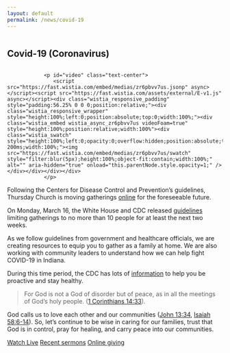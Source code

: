 ```yaml
---
layout: default
permalink: /news/covid-19
---
```

<section class="page-section section-first section-lifegroups-top">
    <div class="medium-10 medium-centered text-center columns">
      <h2>Covid-19 (Coronavirus) </h2>
      <p></p>
      </div>
</section>
<div class='container mg-t-lg mg-b-lg serif'>
<div class="row">
<div class="col-lg-12">


                <p id="video" class="text-center">
                   <script src="https://fast.wistia.com/embed/medias/zr6pbvv7us.jsonp" async></script><script src="https://fast.wistia.com/assets/external/E-v1.js" async></script><div class="wistia_responsive_padding" style="padding:56.25% 0 0 0;position:relative;"><div class="wistia_responsive_wrapper" style="height:100%;left:0;position:absolute;top:0;width:100%;"><div class="wistia_embed wistia_async_zr6pbvv7us videoFoam=true" style="height:100%;position:relative;width:100%"><div class="wistia_swatch" style="height:100%;left:0;opacity:0;overflow:hidden;position:absolute;top:0;transition:opacity 200ms;width:100%;"><img src="https://fast.wistia.com/embed/medias/zr6pbvv7us/swatch" style="filter:blur(5px);height:100%;object-fit:contain;width:100%;" alt="" aria-hidden="true" onload="this.parentNode.style.opacity=1;" /></div></div></div></div>
                </p>
            
<p style="text-align: left;">Following the Centers for Disease Control and Prevention’s guidelines, Thursday Church is moving gatherings <a href="https://live.thursdaychurch.org/" target="_blank">online</a> for the foreseeable future.
    <br>
</p>
<p>On Monday, March 16, the White House and CDC released <a href="https://www.whitehouse.gov/wp-content/uploads/2020/03/03.16.20_coronavirus-guidance_8.5x11_315PM.pdf" target="_blank">guidelines</a> limiting gatherings to no more than 10 people for at least the next two weeks.&nbsp;
    <br>
</p>
<p>As we follow guidelines from government and healthcare officials, we are creating resources to equip you to gather as a family at home. We are also working with community leaders to understand how we can help fight COVID-19 in Indiana.&nbsp;
    <br>
</p>
<!--p>As more information comes available, we will share it here. If you are part of a physical campus and are interested in serving on our online community, please call the Vincennes campus to see how you can get involved.&nbsp;
    <br>
</p -->
<p>During this time period, the CDC has lots of <a href="https://www.cdc.gov/coronavirus/2019-ncov/about/prevention-treatment.html" target="_blank">information</a> to help you be proactive and stay healthy. </p>
<blockquote>
For God is not a God of disorder but of peace, as in all the meetings of God’s holy people. 
(<a href="https://www.biblegateway.com/passage/?search=1%20Corinthians%2014:33&version=NLT" target="_blank" class="scripture" title="Bible Gateway">1 Corinthians 14:33</a>).&nbsp;
</blockquote>

<p>God calls us to love each other and our communities (<a href="https://www.biblegateway.com/passage/?search=John+13%3A34&version=NLT" target="_blank" class="scripture" title="Bible Gateway">John 13:34</a>, <a href="https://www.biblegateway.com/passage/?search=Isaiah+58%3A6-14&version=NLT" target="_blank" class="scripture" title="Bible Gateway">Isaiah 58:6-14</a>). 
So, let’s continue to be wise in caring for our families, trust that God is in control, pray for healing, and carry peace into our communities.
    <br>
</p>
<p>
<a href="//live.thursdaychurch.org" class="btn btn-primary" target="_blank">Watch Live</a>
<a href="/watch/" class="btn btn-primary">Recent sermons</a>
<a href="{{ 'Global' | Attribute:'Giving' }}" class="btn btn-primary" target="_blank">Online giving</a>
    <br>
</p>

</div>
</div>
</div>
